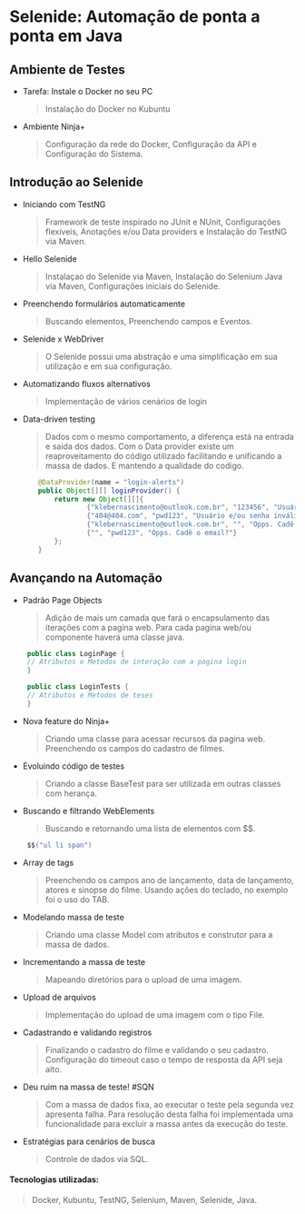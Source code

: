 # Selenide: Automação de ponta a ponta em Java 

## Ambiente de Testes
 - Tarefa: Instale o Docker no seu PC
    > Instalação do Docker no Kubuntu 
 - Ambiente Ninja+
    > Configuração da rede do Docker, Configuração da API e Configuração do Sistema.
 
 ## Introdução ao Selenide
 - Iniciando com TestNG
   > Framework de teste inspirado no JUnit e NUnit, Configurações flexíveis, Anotações e/ou Data providers e Instalação do TestNG via Maven.
 - Hello Selenide
   > Instalaçao do Selenide via Maven, Instalação do Selenium Java via Maven, Configurações iniciais do Selenide. 
 - Preenchendo formulários automaticamente
   > Buscando elementos, Preenchendo campos e Eventos.
 - Selenide x WebDriver
   > O Selenide possui uma abstração e uma simplificação em sua utilização e em sua configuração.
 - Automatizando fluxos alternativos
   > Implementação de vários cenários de login
 - Data-driven testing
   > Dados com o mesmo comportamento, a diferença está na entrada e saida dos dados.
     Com o Data provider existe um reaproveitamento do código utilizado facilitando e unificando a massa de dados.
     E mantendo a qualidade do codigo.
 ~~~java
        @DataProvider(name = "login-alerts")
        public Object[][] loginProvider() {
            return new Object[][]{
                    {"klebernascimento@outlook.com.br", "123456", "Usuário e/ou senha inválidos"},
                    {"404@404.com", "pwd123", "Usuário e/ou senha inválidos"},
                    {"klebernascimento@outlook.com.br", "", "Opps. Cadê a senha?"},
                    {"", "pwd123", "Opps. Cadê o email?"}
            };
        }
 ~~~
## Avançando na Automação
 - Padrão Page Objects
   > Adição de mais um camada que fará o encapsulamento das iterações com a pagina web.
   > Para cada pagina web/ou componente haverá uma classe java.
   ~~~java
    public class LoginPage {
    // Atributos e Metodos de interação com a pagina login
    }
   ~~~
   
      ~~~java
       public class LoginTests {
       // Atributos e Metodos de teses
       }
      ~~~
 - Nova feature do Ninja+
   > Criando uma classe para acessar recursos da pagina web. Preenchendo os campos do cadastro de filmes.
 - Evoluindo código de testes
   > Criando a classe BaseTest para ser utilizada em outras classes com herança.
 - Buscando e filtrando WebElements
   > Buscando e retornando uma lista de elementos com $$.
      ~~~java
       $$("ul li span")
      ~~~
 - Array de tags
   > Preenchendo os campos ano de lançamento, data de lançamento, atores e sinopse do filme.
   Usando ações do teclado, no exemplo foi o uso do TAB.
 - Modelando massa de teste 
   > Criando uma classe Model com atributos e construtor para a massa de dados.
 - Incrementando a massa de teste
   > Mapeando diretórios para o upload de uma imagem.
 - Upload de arquivos
   > Implementação do upload de uma imagem com o tipo File.
 - Cadastrando e validando registros
   > Finalizando o cadastro do filme e validando o seu cadastro. Configuração do timeout caso o tempo de resposta da API seja alto.
 - Deu ruim na massa de teste! #SQN
   > Com a massa de dados fixa, ao executar o teste pela segunda vez apresenta falha. 
     Para resolução desta falha foi implementada uma funcionalidade para excluir a massa antes da execução do teste.
 - Estratégias para cenários de busca
   > Controle de dados via SQL.                                                                           
#### Tecnologias utilizadas:
> Docker, Kubuntu, TestNG, Selenium, Maven, Selenide, Java.